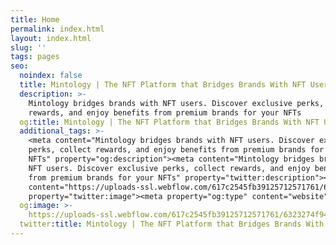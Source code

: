 ```yaml
---
title: Home
permalink: index.html
layout: index.html
slug: ''
tags: pages
seo:
  noindex: false
  title: Mintology | The NFT Platform that Bridges Brands With NFT Users
  description: >-
    Mintology bridges brands with NFT users. Discover exclusive perks, collect
    rewards, and enjoy benefits from premium brands for your NFTs
  og:title: Mintology | The NFT Platform that Bridges Brands With NFT Users
  additional_tags: >-
    <meta content="Mintology bridges brands with NFT users. Discover exclusive
    perks, collect rewards, and enjoy benefits from premium brands for your
    NFTs" property="og:description"><meta content="Mintology bridges brands with
    NFT users. Discover exclusive perks, collect rewards, and enjoy benefits
    from premium brands for your NFTs" property="twitter:description"><meta
    content="https://uploads-ssl.webflow.com/617c2545fb39125712571761/6323274f9420eb3b4e1daefc_home%20(1).png"
    property="twitter:image"><meta property="og:type" content="website">
  og:image: >-
    https://uploads-ssl.webflow.com/617c2545fb39125712571761/6323274f9420eb3b4e1daefc_home%20(1).png
  twitter:title: Mintology | The NFT Platform that Bridges Brands With NFT Users
---
```



